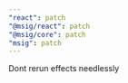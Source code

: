 ```yaml
---
"react": patch
"@msig/react": patch
"@msig/core": patch
"msig": patch
---
```


Dont rerun effects needlessly
